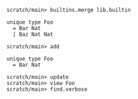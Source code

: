 ```ucm:hide
scratch/main> builtins.merge lib.builtin
```

```unison
unique type Foo
  = Bar Nat
  | Baz Nat Nat
```

```ucm
scratch/main> add
```

```unison
unique type Foo
  = Bar Nat
```

```ucm
scratch/main> update
scratch/main> view Foo
scratch/main> find.verbose
```
